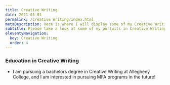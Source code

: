 ```yaml
---
title: Creative Writing
date: 2021-01-01
permalink: /Creative Writing/index.html
metaDescription: Here is where I will display some of my Creative Writing pursuits!
subtitle: Please take a look at some of my pursuits in Creative Writing!
eleventyNavigation: 
  key: Creative Writing
  order: 4
---
```


### Education in Creative Writing

- I am pursuing a bachelors degree in Creative Writing at Allegheny College, and I am interested in pursuing MFA programs in the future!